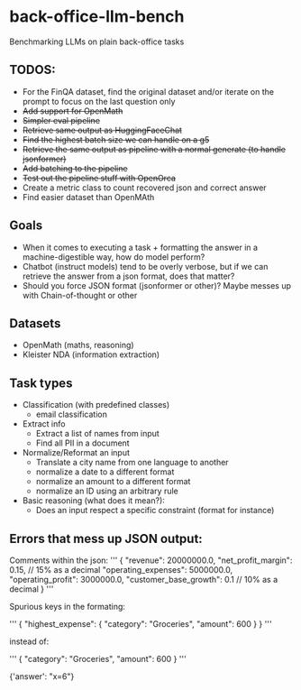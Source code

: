 # back-office-llm-bench
Benchmarking LLMs on plain back-office tasks

## TODOS:
- For the FinQA dataset, find the original dataset and/or iterate on the prompt to focus on the last question only
- ~~Add support for OpenMath~~
- ~~Simpler eval pipeline~~
- ~~Retrieve same output as HuggingFaceChat~~
- ~~Find the highest batch size we can handle on a g5~~
- ~~Retrieve the same output as pipeline with a normal generate (to handle jsonformer)~~
- ~~Add batching to the pipeline~~
- ~~Test out the pipeline stuff with OpenOrca~~
- Create a metric class to count recovered json and correct answer
- Find easier dataset than OpenMAth

## Goals

- When it comes to executing a task + formatting the answer in a machine-digestible way, how do model perform?
- Chatbot (instruct models) tend to be overly verbose, but if we can retrieve the answer from a json format, does that matter?
- Should you force JSON format (jsonformer or other)? Maybe messes up with Chain-of-thought or other


## Datasets
- OpenMath (maths, reasoning)
- Kleister NDA (information extraction)


## Task types
- Classification (with predefined classes)
  - email classification
- Extract info
  - Extract a list of names from input
  - Find all PII in a document
- Normalize/Reformat an input
  - Translate a city name from one language to another
  - normalize a date to a different format
  - normalize an amount to a different format
  - normalize an ID using an arbitrary rule
- Basic reasoning (what does it mean?):
  - Does an input respect a specific constraint (format for instance)

## Errors that mess up JSON output:

Comments within the json:
'''
{
"revenue": 20000000.0,
"net_profit_margin": 0.15, // 15% as a decimal
"operating_expenses": 5000000.0,
"operating_profit": 3000000.0,
"customer_base_growth": 0.1 // 10% as a decimal
}
'''

Spurious keys in the formating:

'''
{
  "highest_expense": {
    "category": "Groceries",
    "amount": 600
  }
}
'''

instead of:

'''
{
    "category": "Groceries",
    "amount": 600
  }
'''

{'answer': "x=6"}